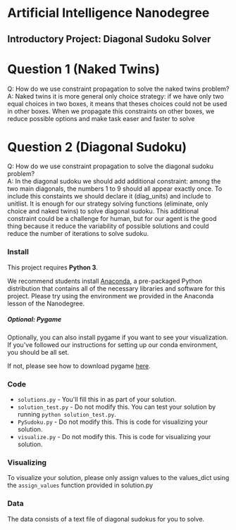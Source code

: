 # Artificial Intelligence Nanodegree
## Introductory Project: Diagonal Sudoku Solver

# Question 1 (Naked Twins)
Q: How do we use constraint propagation to solve the naked twins problem?  
A: Naked twins it is more general only choice strategy: if we have only two equal choices in two boxes, it means that theses choices could not be used in other boxes. When we propagate this constraints on other boxes, we reduce possible options and make task easer and faster to solve

# Question 2 (Diagonal Sudoku)
Q: How do we use constraint propagation to solve the diagonal sudoku problem?  
A: In the diagonal sudoku we should add additional constraint: among the two main diagonals, the numbers 1 to 9 should all appear exactly once. To include this constaints we should declare it (diag_units) and include to unitlist. It is enough for our strategy solving functions (eliminate, only choice and naked twins) to solve diagonal sudoku. This additional constraint could be a challenge for human, but for our agent is the good thing because it reduce the variability of possible solutions and could reduce the number of iterations to solve sudoku. 

### Install

This project requires **Python 3**.

We recommend students install [Anaconda](https://www.continuum.io/downloads), a pre-packaged Python distribution that contains all of the necessary libraries and software for this project. 
Please try using the environment we provided in the Anaconda lesson of the Nanodegree.

##### Optional: Pygame

Optionally, you can also install pygame if you want to see your visualization. If you've followed our instructions for setting up our conda environment, you should be all set.

If not, please see how to download pygame [here](http://www.pygame.org/download.shtml).

### Code

* `solutions.py` - You'll fill this in as part of your solution.
* `solution_test.py` - Do not modify this. You can test your solution by running `python solution_test.py`.
* `PySudoku.py` - Do not modify this. This is code for visualizing your solution.
* `visualize.py` - Do not modify this. This is code for visualizing your solution.

### Visualizing

To visualize your solution, please only assign values to the values_dict using the ```assign_values``` function provided in solution.py

### Data

The data consists of a text file of diagonal sudokus for you to solve.
